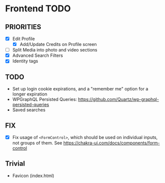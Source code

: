 # Frontend TODO

## PRIORITIES

- [x] Edit Profile
  - [x] Add/Update Credits on Profile screen
- [ ] Split Media into photo and video sections
- [x] Advanced Search Filters
- [x] Identity tags

## TODO

- Set up login cookie expirations, and a "remember me" option for a longer expiration
- WPGraphQL Persisted Queries: <https://github.com/Quartz/wp-graphql-persisted-queries>
- Saved searches

## FIX

- [x] Fix usage of `<FormControl>`, which should be used on individual inputs, not groups of them. See <https://chakra-ui.com/docs/components/form-control>


## Trivial

- Favicon (index.html)
